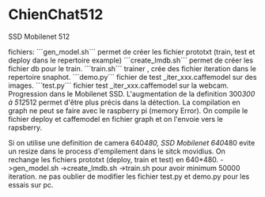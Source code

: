 # ChienChat512
SSD Mobilenet 512

fichiers:
´´´gen_model.sh´´´ permet de créer les fichier prototxt (train, test et deploy dans le repertoire example)
´´´create_lmdb.sh´´´ permet de créer les fichier db pour le train.
´´´train.sh´´´ trainer , crée des fichier iteration dans le repertoire snaphot.
´´´demo.py´´´ fichier de test _iter_xxx.caffemodel sur des images. 
´´´test.py´´´ fichier test _iter_xxx.caffemodel sur la webcam.
Progression dans le Mobilenet SSD.
L'augmentation de la definition 300*300 à 512*512 permet d'être plus précis dans la détection.
La compilation en graph ne peut se faire avec le raspberry pi (memory Error).
On compile le fichier deploy et caffemodel en fichier graph et on l'envoie vers le rapsberry.


Si on utilise une definition de camera 640*480,
SSD Mobilenet 640*480 evite un resize dans le process d'empilement dans le sitck movidius.
On rechange les fichiers prototxt (deploy, train et test) en 640*480.
->gen_model.sh
->create_lmdb.sh
->train.sh pour avoir minimum 50000 iteration.
ne pas oublier de modifier les fichier test.py et demo.py pour les essais sur pc.
